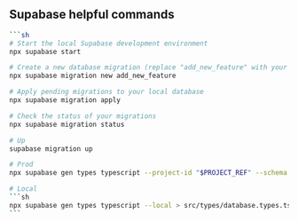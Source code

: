 ## Supabase helpful commands

````sh
```sh
# Start the local Supabase development environment
npx supabase start

# Create a new database migration (replace "add_new_feature" with your migration name)
npx supabase migration new add_new_feature

# Apply pending migrations to your local database
npx supabase migration apply

# Check the status of your migrations
npx supabase migration status

# Up
supabase migration up

# Prod
npx supabase gen types typescript --project-id "$PROJECT_REF" --schema public > src/types/database.types.ts

# Local
```sh
npx supabase gen types typescript --local > src/types/database.types.ts
```

````
